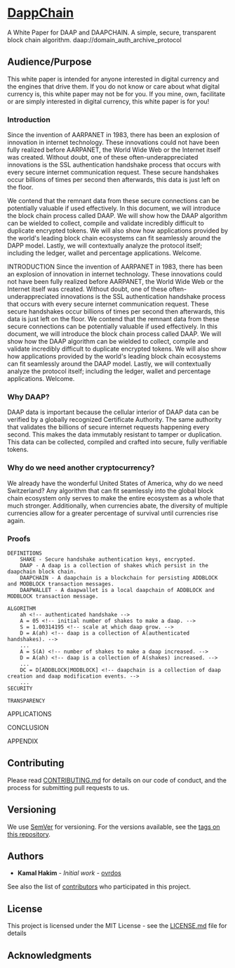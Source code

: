 # [DappChain](www.dappchain.com)

A White Paper for DAAP and DAAPCHAIN. A simple, secure, transparent block chain algorithm.
daap://domain_auth_archive_protocol

## Audience/Purpose

This white paper is intended for anyone interested in digital currency and the engines that drive them. 
If you do not know or care about what digital currency is, this white paper may not be for you. 
If you mine, own, facilitate or are simply interested in digital currency, this white paper is for you!

### Introduction

Since the invention of AARPANET in 1983, there has been an explosion of innovation in internet technology. 
These innovations could not have been fully realized before AARPANET, the World Wide Web or the Internet itself was created. 
Without doubt, one of these often-underappreciated innovations is the SSL authentication handshake process that occurs with every secure internet communication request. 
These secure handshakes occur billions of times per second then afterwards, this data is just left on the floor. 


We contend that the remnant data from these secure connections can be potentially valuable if used effectively. 
In this document, we will introduce the block chain process called DAAP. 
We will show how the DAAP algorithm can be wielded to collect, compile and validate incredibly difficult to duplicate encrypted tokens. 
We will also show how applications provided by the world's leading block chain ecosystems can fit seamlessly around the DAPP model. Lastly, we will contextually analyze the protocol itself; including the ledger, wallet and percentage applications. Welcome.

INTRODUCTION
	Since the invention of AARPANET in 1983, there has been an explosion of innovation in internet technology. These innovations could not have been fully realized before AARPANET, the World Wide Web or the Internet itself was created. Without doubt, one of these often-underappreciated innovations is the SSL authentication handshake process that occurs with every secure internet communication request. These secure handshakes occur billions of times per second then afterwards, this data is just left on the floor. We contend that the remnant data from these secure connections can be potentially valuable if used effectively. In this document, we will introduce the block chain process called DAAP. We will show how the DAAP algorithm can be wielded to collect, compile and validate incredibly difficult to duplicate encrypted tokens. We will also show how applications provided by the world's leading block chain ecosystems can fit seamlessly around the DAAP model. Lastly, we will contextually analyze the protocol itself; including the ledger, wallet and percentage applications. Welcome.

### Why DAAP?

DAAP data is important because the cellular interior of DAAP data can be verified by a globally recognized Certificate Authority. 
The same authority that validates the billions of secure internet requests happening every second. 
This makes the data immutably resistant to tamper or duplication. 
This data can be collected, compiled and crafted into secure, fully verifiable tokens.

### Why do we need another cryptocurrency?
We already have the wonderful United States of America, why do we need Switzerland? 
Any algorithm that can fit seamlessly into the global block chain ecosystem only serves to make the entire ecosystem as a whole that much stronger. 
Additionally, when currencies abate, the diversity of multiple currencies allow for a greater percentage of survival until currencies rise again.


### Proofs

	DEFINITIONS
		SHAKE - Secure handshake authentication keys, encrypted.
		DAAP - A daap is a collection of shakes which persist in the daapchain block chain.
		DAAPCHAIN - A daapchain is a blockchain for persisting ADDBLOCK and MODBLOCK transaction messages. 
		DAAPWALLET - A daapwallet is a local daapchain of ADDBLOCK and MODBLOCK transaction message.	

	ALGORITHM
		ah <!-- authenticated handshake -->
		A = 05 <!-- initial number of shakes to make a daap. -->
		S = 1.00314195 <!-- scale at which daap grow. -->
		D = A(ah) <!-- daap is a collection of A(authenticated handshakes). -->
		...
		A = S(A) <!-- number of shakes to make a daap increased. -->
		D = A(ah) <!-- daap is a collection of A(shakes) increased. -->
		...
		DC = D[ADDBLOCK|MODBLOCK] <!-- daapchain is a collection of daap creation and daap modification events. -->
		...
	SECURITY

	TRANSPARENCY

APPLICATIONS	

CONCLUSION

APPENDIX


## Contributing

Please read [CONTRIBUTING.md]() for details on our code of conduct, and the process for submitting pull requests to us.

## Versioning

We use [SemVer](http://semver.org/) for versioning. For the versions available, see the [tags on this repository](https://github.com/your/project/tags). 

## Authors

* **Kamal Hakim** - *Initial work* - [ovrdos](https://github.com/ovrdos)

See also the list of [contributors](https://github.com/your/project/contributors) who participated in this project.

## License

This project is licensed under the MIT License - see the [LICENSE.md](LICENSE.md) file for details

## Acknowledgments

